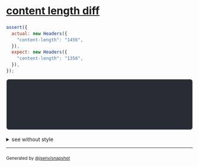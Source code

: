 # [content length diff](../../headers.test.js#L224)

```js
assert({
  actual: new Headers({
    "content-length": "1456",
  }),
  expect: new Headers({
    "content-length": "1356",
  }),
});
```

![img](throw.svg)

<details>
  <summary>see without style</summary>

```console
AssertionError: actual and expect are different

actual: Headers(
  "content-length" => "1456"
)
expect: Headers(
  "content-length" => "1356"
)
```

</details>

---
<sub>
  Generated by <a href="https://github.com/jsenv/core/tree/main/packages/independent/snapshot">@jsenv/snapshot</a>
</sub>